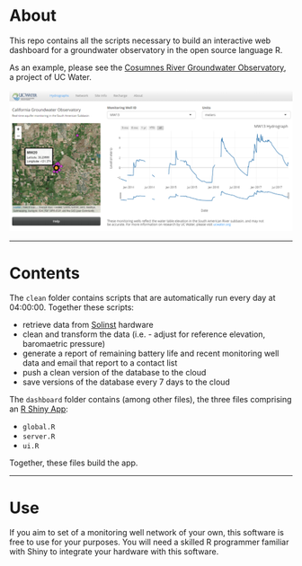 # About 

This repo contains all the scripts necessary to build an interactive web dashboard for a groundwater observatory in the open source language R.  

As an example, please see the [Cosumnes River Groundwater Observatory](https://richpauloo.shinyapps.io/gw_observatory/), a project of UC Water.  

![](dash.png)  


***  

# Contents

The `clean` folder contains scripts that are automatically run every day at 04:00:00. Together these scripts:  

* retrieve data from [Solinst](https://www.solinst.com/) hardware  
* clean and transform the data  (i.e. - adjust for reference elevation, baromaetric pressure)  
* generate a report of remaining battery life and recent monitoring well data and email that report to a contact list  
* push a clean version of the database to the cloud  
* save versions of the database every 7 days to the cloud  

The `dashboard` folder contains (among other files), the three files comprising an [R Shiny App](https://shiny.rstudio.com/): 

* `global.R`  
* `server.R`  
* `ui.R`  

Together, these files build the app.  

***  

# Use

If you aim to set of a monitoring well network of your own, this software is free to use for your purposes. You will need a skilled R programmer familiar with Shiny to integrate your hardware with this software.  





